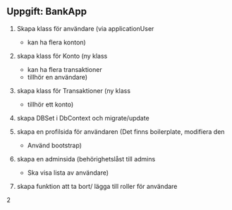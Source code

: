 
Uppgift: BankApp
----------------------------------------------------------------

1. Skapa klass för användare (via applicationUser
    - kan ha flera konton)

2. skapa klass för Konto (ny klass 
    - kan ha flera transaktioner
    - tillhör en användare)

3. skapa klass för Transaktioner (ny klass 
    - tillhör ett konto)
4. skapa DBSet i DbContext och migrate/update
5. skapa en profilsida för användaren (Det finns boilerplate, modifiera den
    - Använd bootstrap)

6. skapa en adminsida (behörighetslåst till admins
    - Ska visa lista av användare)

7. skapa funktion att ta bort/ lägga till roller för användare

2
